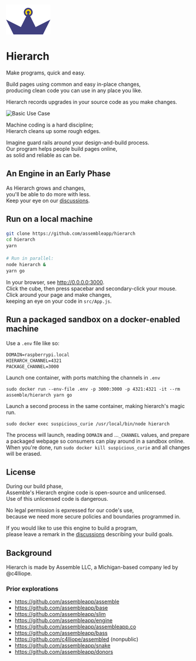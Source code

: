 <img src="./src/hierarch.svg" height="80" width="120" />

# Hierarch

Make programs, quick and easy.

Build pages using common and easy in-place changes,  
producing clean code you can use in any place you like.

Hierarch records upgrades in your source code as you make changes.

![Basic Use Case](./recordings/basic_use_case.gif)

Machine coding is a hard discipline;  
Hierarch cleans up some rough edges.

Imagine guard rails around your design-and-build process.  
Our program helps people build pages online,  
as solid and reliable as can be.

## An Engine in an Early Phase

As Hierarch grows and changes,  
you'll be able to do more with less.  
Keep your eye on our [discussions].

## Run on a local machine

```bash
git clone https://github.com/assembleapp/hierarch
cd hierarch
yarn

# Run in parallel:
node hierarch &
yarn go
```

In your browser, see <http://0.0.0.0:3000>.  
Click the cube, then press spacebar and secondary-click your mouse.  
Click around your page and make changes,  
keeping an eye on your code in `src/App.js`.

## Run a packaged sandbox on a docker-enabled machine

Use a `.env` file like so:

```
DOMAIN=raspberrypi.local
HIERARCH_CHANNEL=4321
PACKAGE_CHANNEL=3000
```

Launch one container, with ports matching the channels in `.env`

```
sudo docker run --env-file .env -p 3000:3000 -p 4321:4321 -it --rm assemble/hierarch yarn go
```

Launch a second process in the same container, making hierarch's magic run.

```
sudo docker exec suspicious_curie /usr/local/bin/node hierarch
```

The process will launch, reading `DOMAIN` and ...`_CHANNEL` values,
and prepare a packaged webpage so consumers can play around in a sandbox online.
When you're done, run `sudo docker kill suspicious_curie`
and all changes will be erased.

## License

During our build phase,  
Assemble's Hierarch engine code is open-source and unlicensed.  
Use of this unlicensed code is dangerous.

No legal permission is epxressed for our code's use,  
because we need more secure policies and boundaries programmed in.

If you would like to use this engine to build a program,  
please leave a remark in the [discussions] describing your build goals.

[discussions]: https://github.com/assembleapp/hierarch/discussions

## Background

Hierarch is made by Assemble LLC, a Michigan-based company led by @c4lliope.

### Prior explorations

* https://github.com/assembleapp/assemble
* https://github.com/assembleapp/base
* https://github.com/assembleapp/slim
* https://github.com/assembleapp/engine
* https://github.com/assembleapp/assembleapp.co
* https://github.com/assembleapp/bass
* https://github.com/c4lliope/assembled (nonpublic)
* https://github.com/assembleapp/snake
* https://github.com/assembleapp/donors
